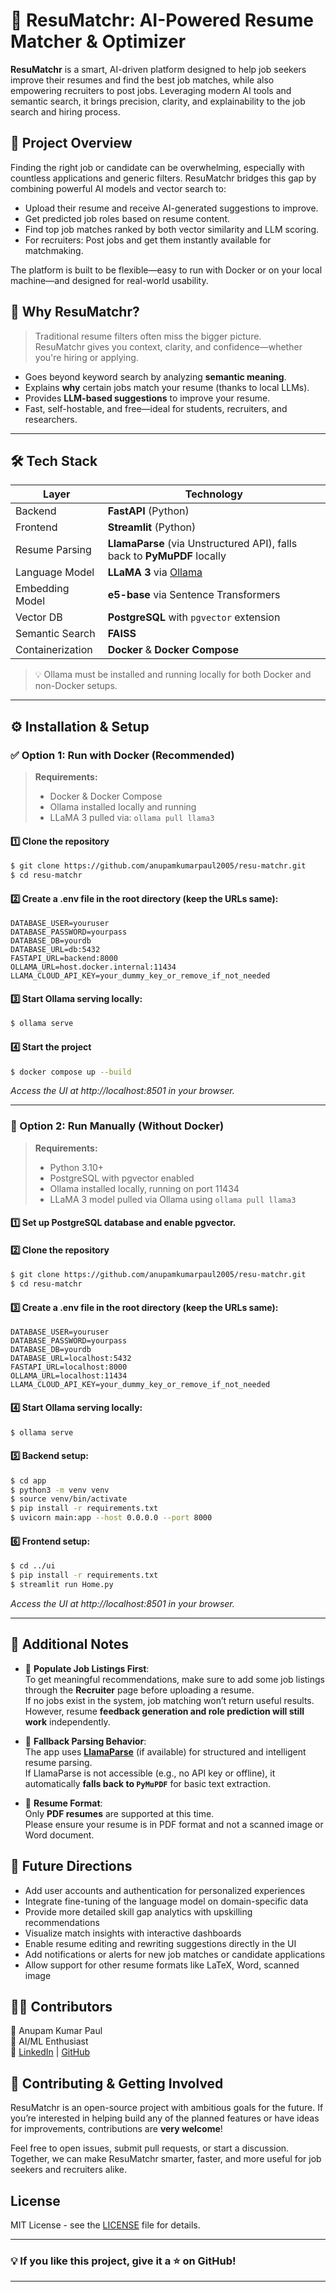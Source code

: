 # 🧠 ResuMatchr: AI-Powered Resume Matcher & Optimizer
**ResuMatchr** is a smart, AI-driven platform designed to help job seekers improve their resumes and find the best job matches, while also empowering recruiters to post jobs. Leveraging modern AI tools and semantic search, it brings precision, clarity, and explainability to the job search and hiring process.

## 🚀 Project Overview
Finding the right job or candidate can be overwhelming, especially with countless applications and generic filters. ResuMatchr bridges this gap by combining powerful AI models and vector search to:
- Upload their resume and receive AI-generated suggestions to improve.
- Get predicted job roles based on resume content.
- Find top job matches ranked by both vector similarity and LLM scoring.
- For recruiters: Post jobs and get them instantly available for matchmaking.

The platform is built to be flexible—easy to run with Docker or on your local machine—and designed for real-world usability.

## 🎯 Why ResuMatchr?

> Traditional resume filters often miss the bigger picture.  
> ResuMatchr gives you context, clarity, and confidence—whether you're hiring or applying.

- Goes beyond keyword search by analyzing **semantic meaning**.
- Explains **why** certain jobs match your resume (thanks to local LLMs).
- Provides **LLM-based suggestions** to improve your resume.
- Fast, self-hostable, and free—ideal for students, recruiters, and researchers.

---

## 🛠️ Tech Stack

| Layer            | Technology                                                                 |
|------------------|----------------------------------------------------------------------------|
| Backend          | **FastAPI** (Python)                                                       |
| Frontend         | **Streamlit** (Python)                                                     |
| Resume Parsing   | **LlamaParse** (via Unstructured API), falls back to **PyMuPDF** locally   |
| Language Model   | **LLaMA 3** via [Ollama](https://ollama.com/)                              |
| Embedding Model  | **e5-base** via Sentence Transformers                                      |
| Vector DB        | **PostgreSQL** with `pgvector` extension                                   |
| Semantic Search  | **FAISS**                                                                  |
| Containerization | **Docker** & **Docker Compose**                                            |

> 💡 Ollama must be installed and running locally for both Docker and non-Docker setups.

---

## ⚙️ Installation & Setup
### ✅ Option 1: Run with Docker (Recommended)
> **Requirements:**
> - Docker & Docker Compose
> - Ollama installed locally and running
> - LLaMA 3 pulled via: `ollama pull llama3`

#### 1️⃣ Clone the repository
```bash
$ git clone https://github.com/anupamkumarpaul2005/resu-matchr.git
$ cd resu-matchr
```
#### 2️⃣ Create a .env file in the root directory (keep the URLs same):
```
DATABASE_USER=youruser
DATABASE_PASSWORD=yourpass
DATABASE_DB=yourdb
DATABASE_URL=db:5432
FASTAPI_URL=backend:8000
OLLAMA_URL=host.docker.internal:11434
LLAMA_CLOUD_API_KEY=your_dummy_key_or_remove_if_not_needed
```
#### 3️⃣ Start Ollama serving locally:
```bash
$ ollama serve
```
#### 4️⃣ Start the project
```bash
$ docker compose up --build
```
*Access the UI at http://localhost:8501 in your browser.*

---
### 🧪 Option 2: Run Manually (Without Docker)
> **Requirements:**
> - Python 3.10+
> - PostgreSQL with pgvector enabled
> - Ollama installed locally, running on port 11434
> - LLaMA 3 model pulled via Ollama using `ollama pull llama3`

#### 1️⃣ Set up PostgreSQL database and enable pgvector.
#### 2️⃣ Clone the repository
```bash
$ git clone https://github.com/anupamkumarpaul2005/resu-matchr.git
$ cd resu-matchr
```
#### 3️⃣ Create a .env file in the root directory (keep the URLs same):
```
DATABASE_USER=youruser
DATABASE_PASSWORD=yourpass
DATABASE_DB=yourdb
DATABASE_URL=localhost:5432
FASTAPI_URL=localhost:8000
OLLAMA_URL=localhost:11434
LLAMA_CLOUD_API_KEY=your_dummy_key_or_remove_if_not_needed
```
#### 4️⃣ Start Ollama serving locally:
```bash
$ ollama serve
```
#### 5️⃣ Backend setup:
```bash
$ cd app
$ python3 -m venv venv
$ source venv/bin/activate
$ pip install -r requirements.txt
$ uvicorn main:app --host 0.0.0.0 --port 8000
```
#### 6️⃣ Frontend setup:
```bash
$ cd ../ui
$ pip install -r requirements.txt
$ streamlit run Home.py
```
*Access the UI at http://localhost:8501 in your browser.*

---
## 📌 Additional Notes

- 📄 **Populate Job Listings First**:  
  To get meaningful recommendations, make sure to add some job listings through the **Recruiter** page before uploading a resume.  
  If no jobs exist in the system, job matching won’t return useful results.  
  However, resume **feedback generation and role prediction will still work** independently.

- 🧠 **Fallback Parsing Behavior**:  
  The app uses [**LlamaParse**](https://llamaparse.io/) (if available) for structured and intelligent resume parsing.  
  If LlamaParse is not accessible (e.g., no API key or offline), it automatically **falls back to `PyMuPDF`** for basic text extraction.

- 📂 **Resume Format**:  
  Only **PDF resumes** are supported at this time.  
  Please ensure your resume is in PDF format and not a scanned image or Word document.

## 🔮 Future Directions
- Add user accounts and authentication for personalized experiences
- Integrate fine-tuning of the language model on domain-specific data
- Provide more detailed skill gap analytics with upskilling recommendations
- Visualize match insights with interactive dashboards
- Enable resume editing and rewriting suggestions directly in the UI
- Add notifications or alerts for new job matches or candidate applications
- Allow support for other resume formats like LaTeX, Word, scanned image


## 👨‍💻 Contributors
👤 Anupam Kumar Paul  
📌 AI/ML Enthusiast  
🔗 [LinkedIn](https://www.linkedin.com/in/anupamkumarpaul/) | [GitHub](https://github.com/anupamkumarpaul2005)

## 🤝 Contributing & Getting Involved

ResuMatchr is an open-source project with ambitious goals for the future. If you’re interested in helping build any of the planned features or have ideas for improvements, contributions are **very welcome**!

Feel free to open issues, submit pull requests, or start a discussion. Together, we can make ResuMatchr smarter, faster, and more useful for job seekers and recruiters alike.

## License
MIT License - see the [LICENSE](LICENSE) file for details.

---
### 💡 If you like this project, give it a ⭐ on GitHub!
---
